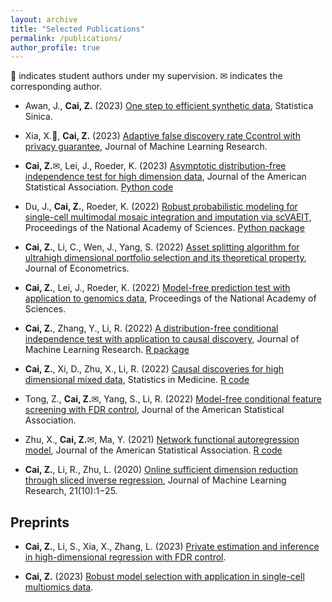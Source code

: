 ```yaml
---
layout: archive
title: "Selected Publications"
permalink: /publications/
author_profile: true
---
```


<span>&#127890;</span> indicates student authors under my supervision. <span>&#9993;</span> indicates the corresponding author.

- Awan, J., **Cai, Z.** (2023) [One step to efficient synthetic data](https://www3.stat.sinica.edu.tw/ss_newpaper/SS-2022-0274_na.pdf), Statistica Sinica.

- Xia, X.<span>&#127890;</span>, **Cai, Z.** (2023) [Adaptive false discovery rate Ccontrol with privacy guarantee](https://jmlr.org/papers/v24/23-0039.html), Journal of Machine Learning Research.

- **Cai, Z.**<span>&#9993;</span>, Lei, J., Roeder, K. (2023) [Asymptotic distribution-free independence test for high dimension data](https://www.tandfonline.com/doi/full/10.1080/01621459.2023.2218030), Journal of the American Statistical Association. [Python code](https://github.com/zhanruicai/CPC_code)

- Du, J., **Cai, Z.**, Roeder, K. (2022) [Robust probabilistic modeling for single-cell multimodal mosaic integration and imputation via scVAEIT](https://www.pnas.org/doi/10.1073/pnas.2214414119), Proceedings of the National Academy of Sciences. [Python package](https://github.com/jaydu1/scVAEIT)

- **Cai, Z.**, Li, C., Wen, J., Yang, S. (2022) [Asset splitting algorithm for ultrahigh dimensional portfolio selection and its theoretical property](https://www.sciencedirect.com/science/article/pii/S0304407622000902), Journal of Econometrics.

- **Cai, Z.**, Lei, J., Roeder, K. (2022) [Model-free prediction test with application to genomics data](https://www.pnas.org/doi/10.1073/pnas.2205518119), Proceedings of the National Academy of Sciences.

- **Cai, Z.**, Zhang, Y., Li, R. (2022) [A distribution-free conditional independence test with application to causal discovery](https://jmlr.org/papers/v23/20-682.html), Journal of Machine Learning Research. [R package](https://github.com/zhanruicai/CItest)

- **Cai, Z.**, Xi, D., Zhu, X., Li, R. (2022) [Causal discoveries for high dimensional mixed data](https://onlinelibrary.wiley.com/doi/full/10.1002/sim.9544), Statistics in Medicine. [R code](https://github.com/xidongdxi/latentPC)

- Tong, Z., **Cai, Z.**<span>&#9993;</span>, Yang, S., Li, R. (2022) [Model-free conditional feature screening with FDR control](https://www.tandfonline.com/doi/full/10.1080/01621459.2022.2063130), Journal of the American Statistical Association.

- Zhu, X., **Cai, Z.**<span>&#9993;</span>, Ma, Y. (2021) [Network functional autoregression model](https://www.tandfonline.com/doi/full/10.1080/01621459.2021.1901718), Journal of the American Statistical Association. [R code](https://github.com/zhanruicai/FSAR)

- **Cai, Z.**, Li, R., Zhu, L. (2020) [Online sufficient dimension reduction through sliced inverse regression](http://jmlr.org/papers/v21/18-567.html), Journal of Machine Learning Research, 21(10):1−25.



## Preprints

- **Cai, Z.**, Li, S., Xia, X., Zhang, L. (2023) [Private estimation and inference in high-dimensional regression with FDR control](https://arxiv.org/abs/2310.16260).

- **Cai, Z.** (2023) [Robust model selection with application in single-cell multiomics data](https://arxiv.org/abs/2305.05714).



